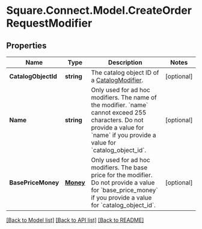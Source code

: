 # Square.Connect.Model.CreateOrderRequestModifier
## Properties

Name | Type | Description | Notes
------------ | ------------- | ------------- | -------------
**CatalogObjectId** | **string** | The catalog object ID of a [CatalogModifier](#type-catalogmodifier). | [optional] 
**Name** | **string** | Only used for ad hoc modifiers. The name of the modifier. &#x60;name&#x60; cannot exceed 255 characters.  Do not provide a value for &#x60;name&#x60; if you provide a value for &#x60;catalog_object_id&#x60;. | [optional] 
**BasePriceMoney** | [**Money**](Money.md) | Only used for ad hoc modifiers. The base price for the modifier.  Do not provide a value for &#x60;base_price_money&#x60; if you provide a value for &#x60;catalog_object_id&#x60;. | [optional] 



[[Back to Model list]](../README.md#documentation-for-models) [[Back to API list]](../README.md#documentation-for-api-endpoints) [[Back to README]](../README.md)

